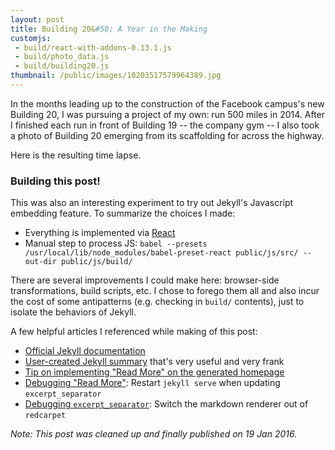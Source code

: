 ```yaml
---
layout: post
title: Building 20&#58; A Year in the Making
customjs:
 - build/react-with-addons-0.13.1.js
 - build/photo_data.js
 - build/building20.js
thumbnail: /public/images/10203517579964389.jpg
---
```


In the months leading up to the construction of the Facebook campus's new
Building 20, I was pursuing a project of my own: run 500 miles in 2014.
After I finished each run in front of Building 19 -- the company gym -- I
also took a photo of Building 20 emerging from its scaffolding for across the 
highway.

<div id="read-more" />
Here is the resulting time lapse.
<!-- more -->
<div id="build20-canvas"></div>


### Building this post!

This was also an interesting experiment to try out Jekyll's Javascript embedding
feature. To summarize the choices I made:

* Everything is implemented via [React](https://facebook.github.io/react/)
* Manual step to process JS: `babel --presets /usr/local/lib/node_modules/babel-preset-react public/js/src/ --out-dir public/js/build/`

There are several improvements I could make here: browser-side transformations,
build scripts, etc. I chose to forego them all and also incur the cost of some
antipatterns (e.g. checking in `build/` contents), just to isolate the behaviors
of Jekyll.

A few helpful articles I referenced while making of this post:

* [Official Jekyll documentation](http://jekyllrb.com/docs/frontmatter/)
* [User-created Jekyll summary](http://jekyllbootstrap.com/lessons/jekyll-introduction.html) that's very useful and very frank
* [Tip on implementing "Read More" on the generated homepage](http://www.seanbuscay.com/blog/jekyll-teaser-pager-and-read-more/)
* [Debugging "Read More"](https://github.com/jekyll/jekyll/issues/4070): Restart `jekyll serve` when updating `excerpt_separator`
* [Debugging `excerpt_separator`](http://stackoverflow.com/a/28083299): Switch the markdown renderer out of `redcarpet`

*Note: This post was cleaned up and finally published on 19 Jan 2016.*
